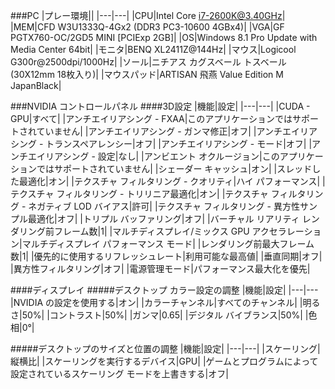 ###PC
|プレー環境||
|---|---|
|CPU|Intel Core i7-2600K@3.40GHz|
|MEM|CFD W3U1333Q-4Gx2 (DDR3 PC3-10600 4GBx4)|
|VGA|GF PGTX760-OC/2GD5 MINI [PCIExp 2GB]|
|OS|Windows 8.1 Pro Update with Media Center 64bit|
|モニタ|BENQ XL2411Z@144Hz|
|マウス|Logicool G300r@2500dpi/1000Hz|
|ソール|ニチアス カグスベール トスベール (30X12mm 18枚入り)|
|マウスパッド|ARTISAN 飛燕 Value Edition M JapanBlack|

###NVIDIA コントロールパネル
####3D設定
|機能|設定|
|---|---|
|CUDA - GPU|すべて|
|アンチエイリアシング - FXAA|このアプリケーションではサポートされていません|
|アンチエイリアシング - ガンマ修正|オフ|
|アンチエイリアシング - トランスペアレンシー|オフ|
|アンチエイリアシング - モード|オフ|
|アンチエイリアシング - 設定|なし|
|アンビエント オクルージョン|このアプリケーションではサポートされていません|
|シェーダー キャッシュ|オン|
|スレッドした最適化|オン|
|テクスチャ フィルタリング - クオリティ|ハイ パフォーマンス|
|テクスチャ フィルタリング - トリリニア最適化|オン|
|テクスチャ フィルタリング - ネガティブ LOD バイアス|許可|
|テクスチャ フィルタリング - 異方性サンプル最適化|オフ|
|トリプル バッファリング|オフ|
|バーチャル リアリティ レンダリング前フレーム数|1|
|マルチディスプレイ/ミックス GPU アクセラレーション|マルチディスプレイ パフォーマンス モード|
|レンダリング前最大フレーム数|1|
|優先的に使用するリフレッシュレート|利用可能な最高値|
|垂直同期|オフ|
|異方性フィルタリング|オフ|
|電源管理モード|パフォーマンス最大化を優先|

####ディスプレイ
#####デスクトップ カラー設定の調整
|機能|設定|
|---|---
|NVIDIA の設定を使用する|オン|
|カラーチャンネル|すべてのチャンネル|
|明るさ|50%|
|コントラスト|50%|
|ガンマ|0.65|
|デジタル バイブランス|50%|
|色相|0°|

#####デスクトップのサイズと位置の調整
|機能|設定|
|---|---|
|スケーリング|縦横比|
|スケーリングを実行するデバイス|GPU|
|ゲームとプログラムによって設定されているスケーリング モードを上書きする|オフ|
